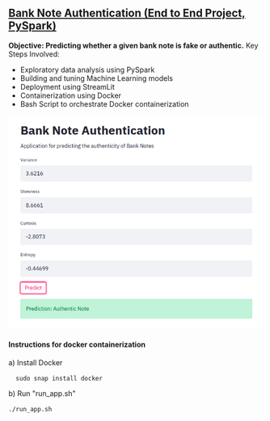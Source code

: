 ## [Bank Note Authentication (End to End Project, PySpark)](https://github.com/holdmygithub/Data-Science/tree/master/EndtoEnd-PySpark-BankNoteAuthentication)
**Objective: Predicting whether a given bank note is fake or authentic.**
Key Steps Involved:

- Exploratory data analysis using PySpark
- Building and tuning Machine Learning models
- Deployment using StreamLit
- Containerization using Docker
- Bash Script to orchestrate Docker containerization

<img src='authenticNote.png'>

#### Instructions for docker containerization

a) Install Docker

      sudo snap install docker
      
b) Run "run_app.sh"

	./run_app.sh

